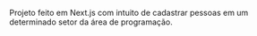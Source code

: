 Projeto feito em Next.js com intuito de cadastrar pessoas em um determinado setor da área de programação.